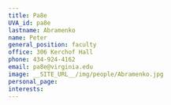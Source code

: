 ```yaml
---
title: Pa8e
UVA_id: pa8e
lastname: Abramenko
name: Peter
general_position: faculty
office: 306 Kerchof Hall
phone: 434-924-4162
email: pa8e@virginia.edu
image: __SITE_URL__/img/people/Abramenko.jpg
personal_page: 
interests: 
---
```


